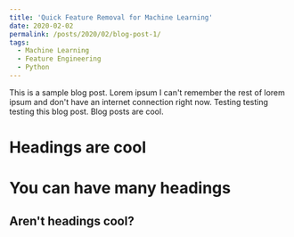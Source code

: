 ```yaml
---
title: 'Quick Feature Removal for Machine Learning'
date: 2020-02-02
permalink: /posts/2020/02/blog-post-1/
tags:
  - Machine Learning
  - Feature Engineering
  - Python
---
```


This is a sample blog post. Lorem ipsum I can't remember the rest of lorem ipsum and don't have an internet connection right now. Testing testing testing this blog post. Blog posts are cool.

Headings are cool
======

You can have many headings
======

Aren't headings cool?
------
